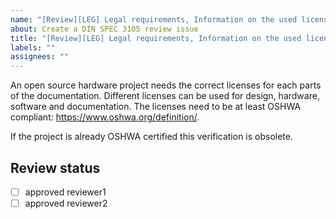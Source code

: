 ```yaml
---
name: "[Review][LEG] Legal requirements, Information on the used license(s) for design, hardware, software and documentation"
about: Create a DIN SPEC 3105 review issue
title: "[Review][LEG] Legal requirements, Information on the used license(s) for design, hardware, software and documentation"
labels: ""
assignees: ""
---
```


An open source hardware project needs the correct licenses for each parts of the documentation.
Different licenses can be used for design, hardware, software and documentation.
The licenses need to be at least OSHWA compliant: <https://www.oshwa.org/definition/>.

If the project is already OSHWA certified this verification is obsolete.

## Review status

- [ ] approved reviewer1
- [ ] approved reviewer2
